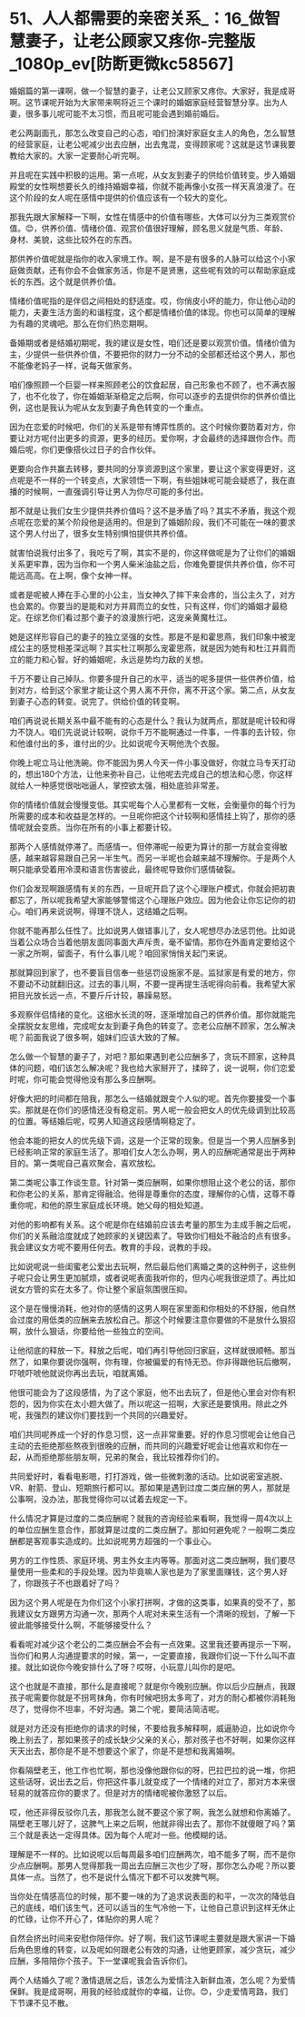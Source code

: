 # 51、人人都需要的亲密关系_：16_做智慧妻子，让老公顾家又疼你-完整版_1080p_ev[防断更微kc58567]

婚姻篇的第一课啊，做一个智慧的妻子，让老公又顾家又疼你。大家好，我是成哥啊。这节课呢开始为大家带来啊将近三个课时的婚姻家庭经营智慧分享。出为人妻，很多事儿呢可能不太习惯，而且呢可能会遇到婚前婚后。

老公两副面孔，那怎么改变自己的心态，咱们扮演好家庭女主人的角色，怎么智慧的经营家庭，让老公呢减少出去应酬，出去鬼混，变得顾家呢？这就是这节课我要教给大家的。大家一定要耐心听完啊。

并且呢在实践中积极的运用。第一点呢，从女友到妻子的供给价值转变。步入婚姻殿堂的女性啊想要长久的维持婚姻幸福，你就不能再像小女孩一样天真浪漫了。在这个阶段的女人呢在感情中提供的价值应该有一个较大的变化。

那我先跟大家解释一下啊，女性在情感中的价值有哪些，大体可以分为三类观赏价值。😊，供养价值、情绪价值、观赏价值很好理解，顾名思义就是气质、年龄、身材、美貌，这些比较外在的东西。

那供养价值呢就是指你的收入家境工作。啊，是不是有很多的人脉可以给这个小家庭做贡献，还有你会不会做家务活，你是不是贤惠，这些呢有效的可以帮助家庭成长的东西。这个就是供养价值。

情绪价值呢指的是伴侣之间相处的舒适度。哎，你俏皮小坏的能力，你让他心动的能力，夫妻生活方面的和谐程度，这个都是情绪价值的体现。你也可以简单的理解为有趣的灵魂吧。那么在你们热恋期啊。

备婚期或者是结婚初期呢，我的建议是女性，咱们还是要以观赏价值。情绪价值为主，少提供一些供养价值，不要把你的财力一分不动的全部都还给这个男人，那也不能像老妈子一样，说每天做家务。

咱们像照顾一个巨婴一样来照顾老公的饮食起居，自己形象也不顾了，也不满衣服了，也不化妆了，你在婚姻渐渐稳定之后啊，你可以逐步的去提供你的供养价值比例，这也是我认为呢从女友到妻子角色转变的一个重点。

因为在恋爱的时候吧，你们的关系是带有博弈性质的。这个时候你要防着对方，你要让对方呢付出更多的资源，更多的经历。爱你啊，才会最终的选择跟你合作。而婚后呢，你们更像搭伙过日子的合作伙伴。

更要向合作共赢去转移，要共同的分享资源到这个家里，要让这个家变得更好，这点呢是不一样的一个转变点，大家领悟一下啊，有些姐妹呢可能会疑惑了，我在直播的时候啊，一直强调引导让男人为你尽可能的多付出。

那不就是让我们女生少提供共养价值吗？这不是矛盾了吗？其实不矛盾，我这个观点呢在恋爱的某个阶段他是适用的。但是到了婚姻阶段，我们不可能在一味的要求这个男人付出了，很多女生特别惧怕提供共养价值。

就害怕说我付出多了，我吃亏了啊，其实不是的，你这样做呢是为了让你们的婚姻关系更牢靠，因为当你和一个男人柴米油盐之后，你难免要提供共养价值，你不可能远高高。在上啊，像个女神一样。

或者是呢被人捧在手心里的小公主，当女神久了摔下来会疼的，当公主久了，对方也会累的。你要当的是能和对方并肩而立的女性，只有这样，你们的婚姻才最稳定。在综艺你们看过那个妻子的浪漫旅行吧，这宠亲黄魔杜江。

她是这样形容自己的妻子的独立坚强的女性。那是不是和霍思燕，我们印象中被宠成公主的感觉相差深远啊？其实杜江啊那么宠霍思燕，就是因为她有和杜江并肩而立的能力和心智。好的婚姻呢，永远是势均力敌的关想。

千万不要让自己掉队。你要多提升自己的水平，适当的呢多提供一些供养价值，给到对方，给到这个家里才能让这个男人离不开你，离不开这个家。第二点，从女友到妻子心态的转变。说完了。供给价值的转变啊。

咱们再说说长期关系中最不能有的心态是什么？我认为就两点，那就是呢计较和得力不饶人。咱们先说说计较啊，说你千万不能啊通过一件事，一件事的去计较，你和他谁付出的多，谁付出的少。比如说呢今天啊他洗个衣服。

你晚上呢立马让他洗碗。你不能因为男人今天一件小事没做好，你就立马专天打动的，想出180个方法，让他来弥补自己，让他呢去完成自己的想法和心愿，你这样就给人一种感觉很咄咄逼人，掌控欲太强，相处底验非常差。

你的情绪价值就会慢慢变低。其实呢每个人心里都有一文帐，会衡量你的每个行为所需要的成本和收益是怎样的。一旦呢你把这个计较啊和感情挂上钩了，那你的感情呢就会变质。当你在所有的小事上都要计较。

那两个人感情就停滞了。而感情一。但停滞呢一般更为算计的那一方就会变得敏感，越来越容易跟自己另一半生气。而另一半呢也会越来越不理解你。于是两个人啊只能承受着用冷漠和语言伤害彼此，最终呢导致你们感情破裂。

你们会发现啊跟感情有关的东西，一旦呢开启了这个心理账户模式，你就会把初衷都忘了，所以呢我希望大家能够警惕这个心理账户效应。因为他会让你忘记你的初心。咱们再来说说啊，得理不饶人，这结婚之后啊。

你就不能再那么任性了。比如说男人做错事儿了，女人呢想尽办法惩罚他。比如说当着公众场合当着他朋友面同事面大声斥责，毫不留情。那你在外面肯定要给这个一家之所啊，留面子，有什么事儿呢？咱回家悄悄关起门来说。

那就算回到家了，也不要盲目信奉一些惩罚设施家不是。监狱家是有爱的地方，你不要动不动就翻旧这。过去的事儿啊，不要一提再提生活呢得向前看。我希望大家把目光放长远一点，不要斤斤计较，暴躁易怒。

多观察伴侣情绪的变化。这细水长流的呀，逐渐增加自己的供养价值。那你就能完全摆脱女友思维，完成呢女友到妻子角色的转变了。恋老公应酬不顾家，怎么解决呢？前面我说了很多啊，姐妹们应该大致的了解。

怎么做一个智慧的妻子了，对吧？那如果遇到老公应酬多了，贪玩不顾家，这种具体的问题，咱们该怎么解决呢？我也给大家掰开了，揉碎了，说一说啊，你们恋爱时呢，你可能会觉得他没有那么多应酬啊。

好像大把的时间都在陪我，那怎么一结婚就跟变个人似的呢。首先你要接受一个事实。那就是在你们的感情还没有稳定前。男人呢一般会把女人的优先级调到比较高的位置。等结婚后呢，哎男人知道这段感情啊稳定了。

他会本能的把女人的优先级下调，这是一个正常的现象。但是当一个男人应酬多到已经影响正常的家庭生活了。那咱们女人怎么办啊，男人的应酬呢通常是出于两种目的。第一类呢自己喜欢聚会，喜欢放松。

第二类呢公事工作谈生意。针对第一类应酬啊，如果你想阻止这个老公的话，那你和你老公的关系，那肯定得融洽。他得是尊重你的态度，理解你的心情，这尊不尊重你呢，和他的原生家庭成长环境。她父母的相处知道。

对他的影响都有关系。这个呢是你在结婚前应该去考量的那生为主成手腕之后呢，你们的关系融洽度就成了她顾家的关键因素了。导致你们相处不融洽的点有很多。我会建议女方呢不要用任何去。教育的手段，说教的手段。

比如说呢说一些闺蜜老公爱出去玩啊，然后最后他们离婚之类的这种例子，这些例子呢只会让男生更加腻烦，或者说呢表面我听你的，但内心呢我很逆烦了。再比如说女方管的实在太多了。你让整个家庭氛围很压抑。

这个是在慢慢消耗，他对你的感情的这男人啊在家里面和你相处的不舒服，他自然会过度的用低类的应酬来去放松自己。那这个时候要注意你要做的不是放什么狠招啊，放什么狠话，你要给他一些独立的空间。

让他彻底的释放一下。释放之后呢，咱们再引导他回归家庭，这样就很顺畅。那当然了，如果你要说你强啊，你有理，你被偏爱的有恃无恐。你非得跟他玩后撤啊，吓唬吓唬他就说你再出去玩，咱就离婚。

他很可能会为了这段感情，为了这个家庭，他不出去玩了，但是他心里会对你有积怨的，因为你实在太小题大做了。所以呢这一招啊，大家还是要慎用。除此之外呢，我强烈的建议你们要找到一个共同的兴趣爱好。

咱们共同呢养成一个好的作息习惯，这一点非常重要。好的作息习惯呢会让他自己主动的去拒绝那些熬夜到很晚的应酬，而共同的兴趣爱好呢会让他喜欢和你在一起，从而拒绝那些朋友啊，兄弟的聚会，我比较推荐你们的。

共同爱好时，看看电影嗯，打打游戏，做一些微刺激的活动。比如说密室逃脱、VR、射箭、登山、短期旅行都可以。那如果是遇到过度二类应酬的男人，那就是公事啊，没办法，那我觉得你可以试着去规定一下。

什么情况才算是过度的二类应酬呢？就我的咨询经验来看啊，我觉得一周4次以上的单位应酬生意合作，那就算是过度的二类应酬了。那如何避免呢？一般啊二类应酬都是客观事实造成的。比如说呢男方超强的一个事业心。

男方的工作性质、家庭环境、男主外女主内等等。那面对这二类应酬啊，我们要尽量使用一些柔和的手段处理。因为毕竟嘛人家也是为了家里面赚钱，这个男人好了，你跟孩子不也跟着好了吗？

因为这个男人呢是在为你们这个小家打拼啊，才做的这类事，如果真的受不了，那我建议女方跟男方沟通一次，那两个人呢对未来生活有一个清晰的规划，了解一下彼此能够接受什么啊，不能够接受什么？

看看呢对减少这个老公的二类应酬会不会有一点效果。这里我还要再提示一下啊，当你们和男人沟通提要求的时候，第一，一定要直接，我跟你们说一下什么叫不直接。就比如说你今晚安排什么了呀？哎呀，小玩意儿叫你的是吧。

这个也就是不直接，那什么是直接呢？就是你今晚别应酬。你以后少应酬点，我跟孩子呢需要你就是不拐弯抹角，你有时候吧拐太多弯了，对方的耐心都被你消耗殆尽了，觉得你不坦率，不好沟通。第二个呢，要简洁简洁呢。

就是对方还没有拒绝你的请求的时候，不要给我多解释啊，威逼胁迫，比如说你今晚上别去了，那如果孩子的成长缺少父亲的关心，那对孩子也不好啊，如果你这样天天出去，那你是不是不想要这个家了，你是不是想和我离婚啊。

你看隔壁老王，他工作也忙啊，那也没像他跟你似的呀，巴拉巴拉的说一堆，你把这些话呀，说出去之后，你把这件事儿就变成了一个情绪的对立了，那对方本来很轻易的就答应你的要求了。但是对方的情绪呢被你激怒了以后。

哎，他还非得反驳你几去，那我怎么就不要这个家了啊，我怎么就想和你离婚了。隔壁老王哪儿好了，这脾气上来之后啊，他就非得出去了。那你不就傻眼了吗？第三个就是表达一定得具体。因为每个人呢对一些。他模糊的话。

理解是不一样的。比如说呢以后每周最多咱们应酬两次，咱不能多了啊，而不是你少点应酬啊。那男人觉得那我一周出去应酬三次也少了呀，那你怎么办呢？所以要具体一点。当然了，也不是说什么情况下都不可以发脾气啊。

当你处在情感高位的时候，那不要一味的为了追求说表面的和平，一次次的降低自己的底线，咱们该生气，还可以适当的生气冷他一下，让他自己意识到这样无休止的忙碌，让你不开心了，体贴你的男人呢？

自然会挤出时间来安慰你陪伴你。好了啊，我们这节课呢主要就是跟大家讲一下婚后角色思维的转变，以及呢如何跟老公有效的沟通，让他更顾家，减少贪玩，减少应酬，多陪陪你个孩子。下一堂课呢我会告诉你们。

两个人结婚久了呢？激情退居之后，该怎么为爱情注入新鲜血液，怎么呢？为爱情保鲜。我是成哥啊，用我的经验成就你的幸福，让你。😊，少走爱情弯路，我们下节课不见不散。

